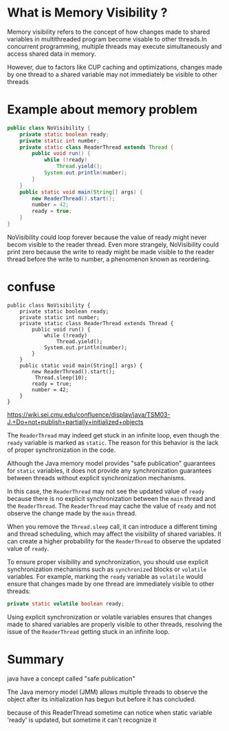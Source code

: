 # What is Memory Visibility ?
Memory visibility refers to the concept of how changes made to shared variables in multithreaded program become visable to other threads.In concurrent programming, multiple threads may execute simultaneously and access shared data in memory.

However, due to factors like CUP caching and optimizations, changes made by one thread to a shared variable may not immediately be visible to other threads

# Example about memory problem
```java
public class NoVisibility { 
	private static boolean ready; 
	private static int number; 
	private static class ReaderThread extends Thread { 
		public void run() { 
			while (!ready) 
				Thread.yield(); 
			System.out.println(number);
		} 
	} 
	public static void main(String[] args) { 
		new ReaderThread().start(); 
		number = 42; 
		ready = true; 
	} 
}
```
NoVisibility could loop forever because the value of ready might never becom visible to the reader thread. Even more strangely, NoVisibility could print zero because the write to ready might be made visible to the reader thread before the write to number, a phenomenon known as reordering.

# confuse
```
public class NoVisibility { 
    private static boolean ready; 
    private static int number; 
    private static class ReaderThread extends Thread { 
        public void run() { 
            while (!ready) 
                Thread.yield(); 
            System.out.println(number);
        } 
    } 
    public static void main(String[] args) { 
        new ReaderThread().start(); 
         Thread.sleep(10);
        ready = true; 
		number = 42;
    } 
}
```

https://wiki.sei.cmu.edu/confluence/display/java/TSM03-J.+Do+not+publish+partially+initialized+objects


The `ReaderThread` may indeed get stuck in an infinite loop, even though the `ready` variable is marked as `static`. The reason for this behavior is the lack of proper synchronization in the code.

Although the Java memory model provides "safe publication" guarantees for `static` variables, it does not provide any synchronization guarantees between threads without explicit synchronization mechanisms.

In this case, the `ReaderThread` may not see the updated value of `ready` because there is no explicit synchronization between the `main` thread and the `ReaderThread`. The `ReaderThread` may cache the value of `ready` and not observe the change made by the `main` thread.

When you remove the `Thread.sleep` call, it can introduce a different timing and thread scheduling, which may affect the visibility of shared variables. It can create a higher probability for the `ReaderThread` to observe the updated value of `ready`.

To ensure proper visibility and synchronization, you should use explicit synchronization mechanisms such as `synchronized` blocks or `volatile` variables. For example, marking the `ready` variable as `volatile` would ensure that changes made by one thread are immediately visible to other threads:

```java
private static volatile boolean ready;
```

Using explicit synchronization or volatile variables ensures that changes made to shared variables are properly visible to other threads, resolving the issue of the `ReaderThread` getting stuck in an infinite loop.

# Summary
java have a concept called "safe publication" 

The Java memory model (JMM) allows multiple threads to observe the object after its initialization has begun but before it has concluded.

because of this ReaderThread sometime can notice when static variable 'ready' is updated, but sometime it can't recognize it 